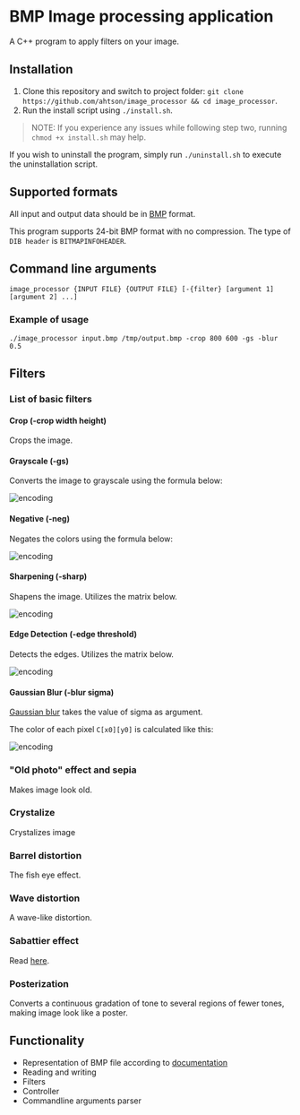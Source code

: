 # BMP Image processing application

A C++ program to apply filters on your image.

## Installation

1) Clone this repository and switch to project folder: `git clone https://github.com/ahtson/image_processor && cd image_processor`.
2) Run the install script using `./install.sh`.

>NOTE: If you experience any issues while following step two, running `chmod +x install.sh` may help.

If you wish to uninstall the program, simply run `./uninstall.sh` to execute the uninstallation script. 

## Supported formats

All input and output data should be in [BMP](http://en.wikipedia.org/wiki/BMP_file_format) format.

This program supports 24-bit BMP format with no compression. The type of `DIB header` is `BITMAPINFOHEADER`.

## Command line arguments

`image_processor {INPUT FILE} {OUTPUT FILE}
[-{filter} [argument 1] [argument 2] ...]`

### Example of usage
`./image_processor input.bmp /tmp/output.bmp -crop 800 600 -gs -blur 0.5`

## Filters

### List of basic filters

#### Crop (-crop width height)
Crops the image.

#### Grayscale (-gs)
Converts the image to grayscale using the formula below:

![encoding](https://latex.codecogs.com/svg.image?R'%20=%20G'%20=%20B'%20=0.299%20R%20&plus;%200%20.587%20G%20&plus;%200%20.%20114%20B)

#### Negative (-neg)
Negates the colors using the formula below:

![encoding](https://latex.codecogs.com/svg.image?R'%20=%201%20-%20R,%20G'%20=%201%20-%20G,%20B'%20=%201%20-%20B)

#### Sharpening (-sharp)
Shapens the image. Utilizes the matrix below.

![encoding](https://latex.codecogs.com/svg.image?%5Cbegin%7Bbmatrix%7D%20&%20-1%20&%20%20%5C%5C-1%20&%205%20&%20-1%20%5C%5C%20&%20-1%20&%20%20%5C%5C%5Cend%7Bbmatrix%7D)

#### Edge Detection (-edge threshold)
Detects the edges. Utilizes the matrix below.

![encoding](https://latex.codecogs.com/svg.image?%5Cbegin%7Bbmatrix%7D%20&%20-1%20&%20%20%5C%5C-1%20&%204%20&%20-1%20%5C%5C%20&%20-1%20&%20%20%5C%5C%5Cend%7Bbmatrix%7D)

#### Gaussian Blur (-blur sigma)
[Gaussian blur](https://en.wikipedia.org/wiki/Gaussian_blur)
takes the value of sigma as argument.

The color of each pixel `C[x0][y0]` is calculated like this:

![encoding](https://latex.codecogs.com/svg.image?C%5Bx_0%5D%5By_0%5D%20%3D%20%5Csum_%7Bx%3D0%2Cy%3D0%7D%5E%7Bwidth-1%2C%20height-1%7DC%5Bx%5D%5By%5D%5Cfrac%7B1%7D%7B2%5Cpi%5Csigma%5E2%7De%5E%7B-%5Cfrac%7B%5Cleft%7Cx_o-x%5Cright%7C%5E2%20%26plus%3B%20%5Cleft%7Cy_o-y%5Cright%7C%5E2%7D%7B2%5Csigma%5E2%7D%7D)

### "Old photo" effect and sepia

Makes image look old.

### Crystalize

Crystalizes image

### Barrel distortion

The fish eye effect.

### Wave distortion

A wave-like distortion.

### Sabattier effect

Read [here](https://en.wikipedia.org/wiki/Sabattier_effect).

### Posterization

Converts a continuous gradation of tone to several regions of fewer tones, making image look like a poster.

## Functionality

- Representation of BMP file according to [documentation](https://www.digicamsoft.com/bmp/bmp.html)
- Reading and writing
- Filters
- Controller
- Commandline arguments parser 

